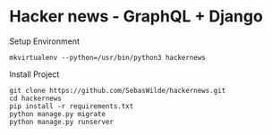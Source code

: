 #  Hacker news - GraphQL + Django

Setup Environment

    mkvirtualenv --python=/usr/bin/python3 hackernews

Install Project

    git clone https://github.com/SebasWilde/hackernews.git
    cd hackernews
    pip install -r requirements.txt
    python manage.py migrate
    python manage.py runserver
